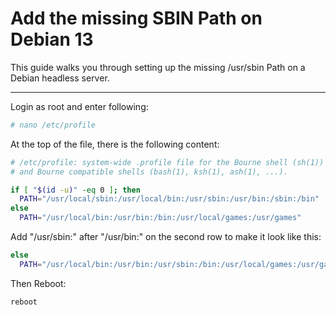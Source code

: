 # Add the missing SBIN Path on Debian 13

This guide walks you through setting up the missing /usr/sbin Path on a Debian headless server.

---

Login as root and enter following:

```bash
# nano /etc/profile
```

At the top of the file, there is the following content:

```bash
# /etc/profile: system-wide .profile file for the Bourne shell (sh(1))
# and Bourne compatible shells (bash(1), ksh(1), ash(1), ...).

if [ "$(id -u)" -eq 0 ]; then
  PATH="/usr/local/sbin:/usr/local/bin:/usr/sbin:/usr/bin:/sbin:/bin"
else
  PATH="/usr/local/bin:/usr/bin:/bin:/usr/local/games:/usr/games"
```

Add "/usr/sbin:" after "/usr/bin:" on the second row to make it look like this:

```bash
else
  PATH="/usr/local/bin:/usr/bin:/usr/sbin:/bin:/usr/local/games:/usr/games"
```

Then Reboot:

```bash
reboot
```
